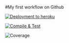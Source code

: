 #My first workflow on Github

[![Deployment to heroku](https://github.com/andyswj/miniProject/actions/workflows/deploy.yaml/badge.svg)](https://github.com/andyswj/miniProject/actions/workflows/deploy.yaml)

[![Compile & Test](https://github.com/andyswj/miniProject/actions/workflows/main.yaml/badge.svg)](https://github.com/andyswj/miniProject/actions/workflows/main.yaml)

![Coverage](https://vttp.sgp1.digitaloceanspaces.com/coverage/miniProject/jacoco.svg)